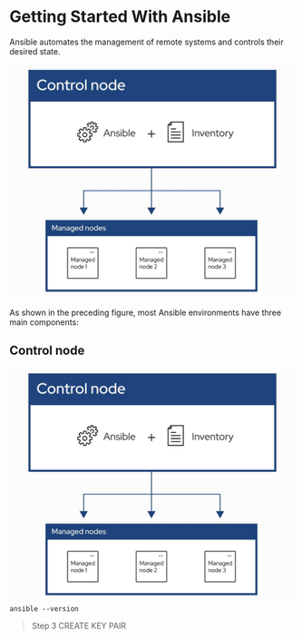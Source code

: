 # Getting Started With Ansible
Ansible automates the management of remote systems and controls their desired state.

![Ansible](NO1.jpg)

As shown in the preceding figure, most Ansible environments have three main components:
## Control node
![Ansible](no1.jpg)
``
ansible --version
``
> Step 3 CREATE KEY PAIR